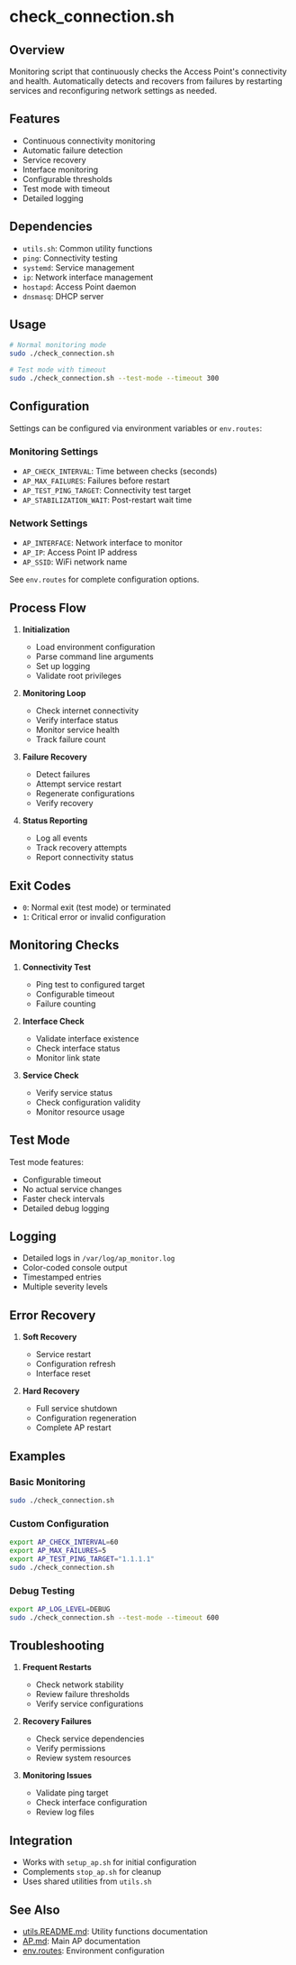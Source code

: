 # check_connection.sh

## Overview
Monitoring script that continuously checks the Access Point's connectivity and health. Automatically detects and recovers from failures by restarting services and reconfiguring network settings as needed.

## Features
- Continuous connectivity monitoring
- Automatic failure detection
- Service recovery
- Interface monitoring
- Configurable thresholds
- Test mode with timeout
- Detailed logging

## Dependencies
- `utils.sh`: Common utility functions
- `ping`: Connectivity testing
- `systemd`: Service management
- `ip`: Network interface management
- `hostapd`: Access Point daemon
- `dnsmasq`: DHCP server

## Usage
```bash
# Normal monitoring mode
sudo ./check_connection.sh

# Test mode with timeout
sudo ./check_connection.sh --test-mode --timeout 300
```

## Configuration
Settings can be configured via environment variables or `env.routes`:

### Monitoring Settings
- `AP_CHECK_INTERVAL`: Time between checks (seconds)
- `AP_MAX_FAILURES`: Failures before restart
- `AP_TEST_PING_TARGET`: Connectivity test target
- `AP_STABILIZATION_WAIT`: Post-restart wait time

### Network Settings
- `AP_INTERFACE`: Network interface to monitor
- `AP_IP`: Access Point IP address
- `AP_SSID`: WiFi network name

See `env.routes` for complete configuration options.

## Process Flow
1. **Initialization**
   - Load environment configuration
   - Parse command line arguments
   - Set up logging
   - Validate root privileges

2. **Monitoring Loop**
   - Check internet connectivity
   - Verify interface status
   - Monitor service health
   - Track failure count

3. **Failure Recovery**
   - Detect failures
   - Attempt service restart
   - Regenerate configurations
   - Verify recovery

4. **Status Reporting**
   - Log all events
   - Track recovery attempts
   - Report connectivity status

## Exit Codes
- `0`: Normal exit (test mode) or terminated
- `1`: Critical error or invalid configuration

## Monitoring Checks
1. **Connectivity Test**
   - Ping test to configured target
   - Configurable timeout
   - Failure counting

2. **Interface Check**
   - Validate interface existence
   - Check interface status
   - Monitor link state

3. **Service Check**
   - Verify service status
   - Check configuration validity
   - Monitor resource usage

## Test Mode
Test mode features:
- Configurable timeout
- No actual service changes
- Faster check intervals
- Detailed debug logging

## Logging
- Detailed logs in `/var/log/ap_monitor.log`
- Color-coded console output
- Timestamped entries
- Multiple severity levels

## Error Recovery
1. **Soft Recovery**
   - Service restart
   - Configuration refresh
   - Interface reset

2. **Hard Recovery**
   - Full service shutdown
   - Configuration regeneration
   - Complete AP restart

## Examples

### Basic Monitoring
```bash
sudo ./check_connection.sh
```

### Custom Configuration
```bash
export AP_CHECK_INTERVAL=60
export AP_MAX_FAILURES=5
export AP_TEST_PING_TARGET="1.1.1.1"
sudo ./check_connection.sh
```

### Debug Testing
```bash
export AP_LOG_LEVEL=DEBUG
sudo ./check_connection.sh --test-mode --timeout 600
```

## Troubleshooting
1. **Frequent Restarts**
   - Check network stability
   - Review failure thresholds
   - Verify service configurations

2. **Recovery Failures**
   - Check service dependencies
   - Verify permissions
   - Review system resources

3. **Monitoring Issues**
   - Validate ping target
   - Check interface configuration
   - Review log files

## Integration
- Works with `setup_ap.sh` for initial configuration
- Complements `stop_ap.sh` for cleanup
- Uses shared utilities from `utils.sh`

## See Also
- [utils.README.md](utils.README.md): Utility functions documentation
- [AP.md](AP.md): Main AP documentation
- [env.routes](env.routes): Environment configuration 